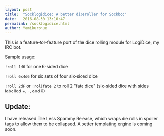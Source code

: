 ```yaml
---
layout: post
title:  "Socklogidice: A better diceroller for Sockbot"
date:   2016-08-30 13:10:47
permalink: /socklogidice.html
author: Yamikuronue
---
```

 
This is a feature-for-feature port of the dice rolling module for LogiDice, my IRC bot. 

Sample usage: 

`!roll 1d6` for one 6-sided dice

`!roll 6x4d6` for six sets of four six-sided dice

`!roll 2dF` or `!rollfate 2` to roll 2 "fate dice" (six-sided dice with sides labelled +, -, and 0)


## Update: 

I have released The Less Spammy Release, which wraps die rolls in spoiler tags to allow them to be collapsed. A better templating engine is coming soon. 
